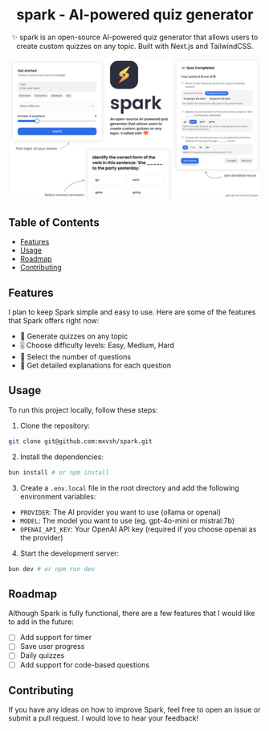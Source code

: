 <div align="center">
<h1>spark - AI-powered quiz generator</h1>

<p>✨ spark is an open-source AI-powered quiz generator that allows users to create custom quizzes on any topic. Built with Next.js and TailwindCSS.
</p>

<img src="./public/images/banner.png"/>
</div>

## Table of Contents

- [Features](#features)
- [Usage](#usage)
- [Roadmap](#roadmap)
- [Contributing](#contributing)

## Features

I plan to keep Spark simple and easy to use. Here are some of the features that Spark offers right now:

- 🧠 Generate quizzes on any topic
- 🎚️ Choose difficulty levels: Easy, Medium, Hard
- 🔢 Select the number of questions
- 📖 Get detailed explanations for each question

## Usage

To run this project locally, follow these steps:

1. Clone the repository:

```bash
git clone git@github.com:mxvsh/spark.git
```

2. Install the dependencies:

```bash
bun install # or npm install
```

3. Create a `.env.local` file in the root directory and add the following environment variables:

- `PROVIDER`: The AI provider you want to use (ollama or openai)
- `MODEL`: The model you want to use (eg. gpt-4o-mini or mistral:7b)
- `OPENAI_API_KEY`: Your OpenAI API key (required if you choose openai as the provider)

4. Start the development server:

```bash
bun dev # or npm run dev
```

## Roadmap

Although Spark is fully functional, there are a few features that I would like to add in the future:

- [ ] Add support for timer
- [ ] Save user progress
- [ ] Daily quizzes
- [ ] Add support for code-based questions

## Contributing

If you have any ideas on how to improve Spark, feel free to open an issue or submit a pull request. I would love to hear your feedback!
